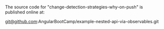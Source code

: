 The source code for "change-detection-strategies-why-on-push" is published online at:

git@github.com:AngularBootCamp/example-nested-api-via-observables.git
